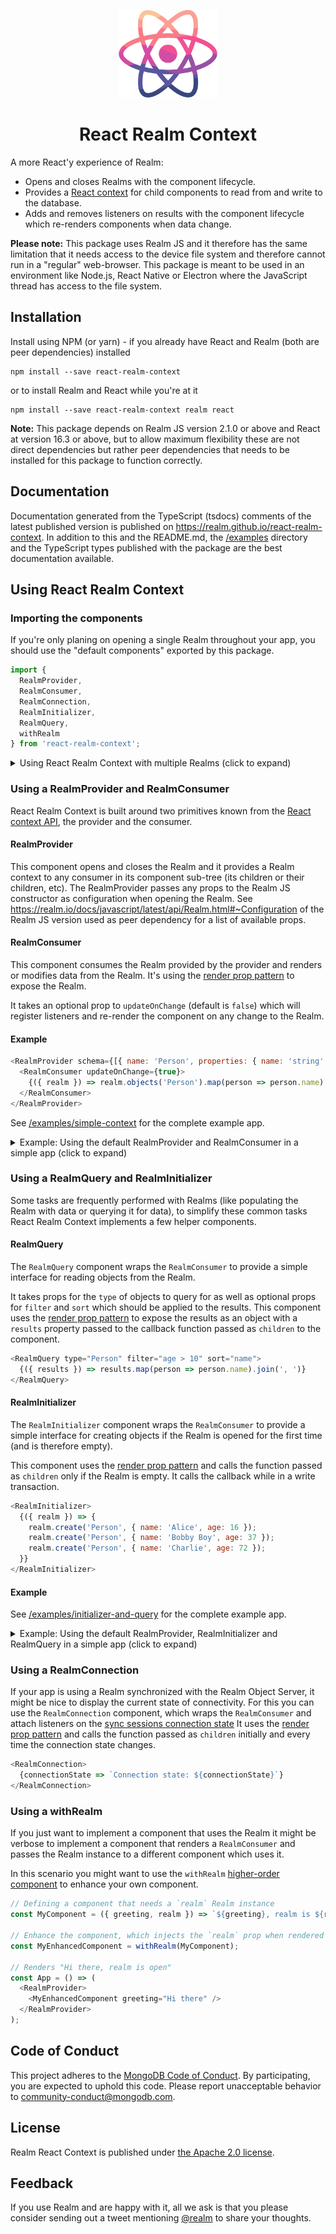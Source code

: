 <p align="center">
  <img height="140" src="https://github.com/realm/react-realm-context/raw/master/docs/logo.svg?sanitize=true" alt="React Realm Context"/>
</p>

<h1 align="center">
  React Realm Context
</h1>

A more React'y experience of Realm:

- Opens and closes Realms with the component lifecycle.
- Provides a [React context](https://reactjs.org/docs/context.html) for child components to read from and write to the
  database.
- Adds and removes listeners on results with the component lifecycle which re-renders components when data change.

**Please note:** This package uses Realm JS and it therefore has the same limitation that it needs access to the device
file system and therefore cannot run in a "regular" web-browser. This package is meant to be used in an environment like
Node.js, React Native or Electron where the JavaScript thread has access to the file system.

## Installation

Install using NPM (or yarn) - if you already have React and Realm (both are peer dependencies) installed

    npm install --save react-realm-context

or to install Realm and React while you're at it

    npm install --save react-realm-context realm react

**Note:** This package depends on Realm JS version 2.1.0 or above and React at version 16.3 or above, but to allow
maximum flexibility these are not direct dependencies but rather peer dependencies that needs to be installed for this
package to function correctly.

## Documentation

Documentation generated from the TypeScript (tsdocs) comments of the latest published version is published on
https://realm.github.io/react-realm-context. In addition to this and the README.md, the
[/examples](https://github.com/realm/react-realm-context/tree/master/examples) directory and the TypeScript types
published with the package are the best documentation available.

## Using React Realm Context

### Importing the components

If you're only planing on opening a single Realm throughout your app, you should use the "default components" exported
by this package.

```javascript
import {
  RealmProvider,
  RealmConsumer,
  RealmConnection,
  RealmInitializer,
  RealmQuery,
  withRealm
} from 'react-realm-context';
```

<details>
<summary>Using React Realm Context with multiple Realms (click to expand)</summary>

If you're planning on opening multiple Realms within the same app, you should create a context (calling
`createRealmContext`) for every Realm that you plan on accessing.

It's a good pattern to wrap the creation of the context in its own module and export the newly created components from
that, renaming the components.

```javascript
// MyRealm.js

import { createRealmContext } from 'react-realm-context';
// Create the Realm context components
const {
  RealmProvider,
  RealmConsumer,
  RealmConnection,
  RealmInitializer,
  RealmQuery,
  withRealm
} = createRealmContext();
// Export the components renamed
export {
  RealmProvider as MyRealmProvider,
  RealmConsumer as MyRealmConsumer,
  RealmConnection as MyRealmConnection,
  RealmInitializer as MyRealmInitializer,
  RealmQuery as MyRealmQuery,
  withRealm as withMyRealm,
}
```

It's also a good pattern to define and export the schema used in the particular Realm from here, or even better, create
a functional component wrapping the newly created `RealmProvider` with the logic needed to open the Realm:

```javascript
// MyRealm.js

// Instead of "RealmProvider as MyRealmProvider".
// Create a MyRealmProvider component wrapping the newly created context provider.
const schema = [ /* Your Realm schema goes here ... */ ];
export const MyRealmProvider = ({ children }) => (
  <RealmProvider schema={schema}>
    {children}
  </RealmProvider>
);
```

If you're using TypeScript, the `MyRealm.ts` would be a great place to export the types used in the schema too.
</details>

### Using a RealmProvider and RealmConsumer

React Realm Context is built around two primitives known from the
[React context API](https://reactjs.org/docs/context.html), the provider and the consumer.

#### RealmProvider

This component opens and closes the Realm and it provides a Realm context to any consumer in its component sub-tree
(its children or their children, etc). The RealmProvider passes any props to the Realm JS constructor as configuration
when opening the Realm. See https://realm.io/docs/javascript/latest/api/Realm.html#~Configuration of the Realm JS
version used as peer dependency for a list of available props.

#### RealmConsumer

This component consumes the Realm provided by the provider and renders or modifies data from the Realm. It's using the
[render prop pattern](https://reactjs.org/docs/render-props.html#using-props-other-than-render) to expose the Realm.

It takes an optional prop to `updateOnChange` (default is `false`) which will register listeners and re-render the
component on any change to the Realm.

#### Example

```javascript
<RealmProvider schema={[{ name: 'Person', properties: { name: 'string' } }]}>
  <RealmConsumer updateOnChange={true}>
    {({ realm }) => realm.objects('Person').map(person => person.name).join(', ')}
  </RealmConsumer>
</RealmProvider>
```

See [/examples/simple-context](https://github.com/realm/react-realm-context/tree/master/examples/simple-context) for the
complete example app.

<details>
<summary>Example: Using the default RealmProvider and RealmConsumer in a simple app (click to expand)</summary>

```javascript
import React, { Component } from 'react';
import { RealmProvider } from 'react-realm-context';

import { SomeDeeplyNestedComponent } from './SomeDeeplyNestedComponent';

export const App = () => (
  <RealmProvider schema={[{ name: 'Person', properties: { name: 'string' } }]}>
    <SomeDeeplyNestedComponent />
  </RealmProvider>
);
```

```javascript
// SomeDeeplyNestedComponent.js

import React, { Component } from 'react';
import { RealmConsumer } from 'react-realm-context';

export const SomeDeeplyNestedComponent = () => (
  <RealmConsumer>
    {({ realm }) => {
      if (realm.empty) {
        realm.write(() => {
          realm.create('Person', { name: 'John Doe' });
        });
      }
      return realm.objects('Person').map(person => person.name).join(', ');
    }}
  </RealmConsumer>
);
```

This will open the default local Realm using the default `RealmProvider` exported by the package and pass the open Realm
to any (potentially deeply nested) `RealmConsumer`s in its component sub-tree.
</details>

### Using a RealmQuery and RealmInitializer

Some tasks are frequently performed with Realms (like populating the Realm with data or querying it for data), to
simplify these common tasks React Realm Context implements a few helper components.

#### RealmQuery

The `RealmQuery` component wraps the `RealmConsumer` to provide a simple interface for reading objects from the Realm.

It takes props for the `type` of objects to query for as well as optional props for `filter` and `sort` which should be
applied to the results. This component uses the
[render prop pattern](https://reactjs.org/docs/render-props.html#using-props-other-than-render) to expose the results as
an object with a `results` property passed to the callback function passed as `children` to the component.


```javascript
<RealmQuery type="Person" filter="age > 10" sort="name">
  {({ results }) => results.map(person => person.name).join(', ')}
</RealmQuery>
```

#### RealmInitializer

The `RealmInitializer` component wraps the `RealmConsumer` to provide a simple interface for creating objects if the
Realm is opened for the first time (and is therefore empty).

This component uses the
[render prop pattern](https://reactjs.org/docs/render-props.html#using-props-other-than-render) and calls the function
passed as `children` only if the Realm is empty. It calls the callback while in a write transaction.

```javascript
<RealmInitializer>
  {({ realm }) => {
    realm.create('Person', { name: 'Alice', age: 16 });
    realm.create('Person', { name: 'Bobby Boy', age: 37 });
    realm.create('Person', { name: 'Charlie', age: 72 });
  }}
</RealmInitializer>
```

#### Example

See [/examples/initializer-and-query](https://github.com/realm/react-realm-context/tree/master/examples/initializer-and-query)
for the complete example app.

<details>
<summary>Example: Using the default RealmProvider, RealmInitializer and RealmQuery in a simple app (click to expand)</summary>

```javascript
import React, { Component } from 'react';
import { RealmProvider } from 'react-realm-context';

import { SomeDeeplyNestedComponent } from './SomeDeeplyNestedComponent';

export const App = () => (
  <RealmProvider schema={[{ name: 'Person', properties: { name: 'string' } }]}>
    <RealmInitializer>
      {({ realm }) => {
        realm.create('Person', { name: 'John Doe' });
      }}
    </RealmInitializer>
    <SomeDeeplyNestedComponent />
  </RealmProvider>
);
```

```javascript
// SomeDeeplyNestedComponent.js

import React, { Component } from 'react';
import { RealmQuery } from 'react-realm-context';

export const SomeDeeplyNestedComponent = () => (
  <RealmQuery type="Person">
    {({ results }) => results.map(person => person.name).join(', ')}
  </RealmQuery>
);
```

This will open the default local Realm using the default `RealmProvider`, use the `RealmInitializer` to create a person
named "John Doe" if no data exists and use the `RealmQuery` to render the persons names.
</details>

### Using a RealmConnection

If your app is using a Realm synchronized with the Realm Object Server, it might be nice to display the current state
of connectivity. For this you can use the `RealmConnection` component, which wraps the `RealmConsumer` and attach
listeners on the
[sync sessions connection state](https://realm.io/docs/javascript/latest/api/Realm.Sync.Session.html#connectionState)
It uses the [render prop pattern](https://reactjs.org/docs/render-props.html#using-props-other-than-render) and calls
the function passed as `children` initially and every time the connection state changes.

```javascript
<RealmConnection>
  {connectionState => `Connection state: ${connectionState}`}
</RealmConnection>
```

### Using a withRealm

If you just want to implement a component that uses the Realm it might be verbose to implement a component that renders
a `RealmConsumer` and passes the Realm instance to a different component which uses it.

In this scenario you might want to use the `withRealm`
[higher-order component](https://reactjs.org/docs/higher-order-components.html) to enhance your own component.

```javascript
// Defining a component that needs a `realm` Realm instance
const MyComponent = ({ greeting, realm }) => `${greeting}, realm is ${realm.isClosed ? 'closed' : 'open'}`;

// Enhance the component, which injects the `realm` prop when rendered
const MyEnhancedComponent = withRealm(MyComponent);

// Renders "Hi there, realm is open"
const App = () => (
  <RealmProvider>
    <MyEnhancedComponent greeting="Hi there" />
  </RealmProvider>
);
```

## Code of Conduct

This project adheres to the [MongoDB Code of Conduct](https://www.mongodb.com/community-code-of-conduct).
By participating, you are expected to uphold this code. Please report
unacceptable behavior to [community-conduct@mongodb.com](mailto:community-conduct@mongodb.com).

## License

Realm React Context is published under [the Apache 2.0 license](LICENSE).

## Feedback

If you use Realm and are happy with it, all we ask is that you please consider sending out a tweet mentioning [@realm](https://twitter.com/realm) to share your thoughts.

<img style="width: 0px; height: 0px;" src="https://3eaz4mshcd.execute-api.us-east-1.amazonaws.com/prod?s=https://github.com/realm/react-realm-context#README.md">
